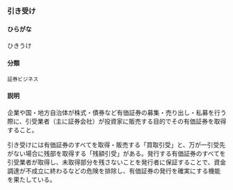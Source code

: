 <div style="display:none;">

## [あ行](securities-terms?id=あ行)
## [か行](securities-terms?id=か行)
## [さ行](securities-terms?id=さ行)
## [た行](securities-terms?id=た行)
## [な行](securities-terms?id=な行)
## [は行](securities-terms?id=は行)

</div>

### 引き受け

#### ひらがな

ひきうけ

#### 分類

`証券ビジネス`

#### 説明

企業や国・地方自治体が株式・債券など有価証券の募集・売り出し・私募を行う際に、引受業者（主に証券会社）が投資家に販売する目的でその有価証券を取得すること。
 
引き受けには有価証券のすべてを取得・販売する「買取引受」と、万が一引受先がない場合に残部を取得する「残額引受」がある。発行する有価証券のすべてを引受業者が取得し、未取得部分を残さないことを発行者に保証することで、資金調達が不成立に終わるなどの危険を排除し、有価証券の発行を確実にする機能を果たしている。

<div style="display:none;">

## [ま行](securities-terms?id=ま行)
## [や行](securities-terms?id=や行)
## [ら行](securities-terms?id=ら行)
## [わ行](securities-terms?id=わ行)
## [英数字・記号](securities-terms?id=英数字・記号)

</div>

